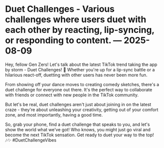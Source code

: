 # Duet Challenges - Various challenges where users duet with each other by reacting, lip-syncing, or responding to content. — 2025-08-09

Hey, fellow Gen Zers! Let's talk about the latest TikTok trend taking the app by storm - Duet Challenges! 🌟 Whether you're up for a lip-sync battle or a hilarious react-off, duetting with other users has never been more fun.

From showing off your dance moves to creating comedy sketches, there's a duet challenge for everyone out there. It's the perfect way to collaborate with friends or connect with new people in the TikTok community.

But let's be real, duet challenges aren't just about joining in on the latest craze - they're about unleashing your creativity, getting out of your comfort zone, and most importantly, having a good time.

So, grab your phone, find a duet challenge that speaks to you, and let's show the world what we've got! Who knows, you might just go viral and become the next TikTok sensation. Get ready to duet your way to the top! 🎶✨ #DuetChallengeVibes